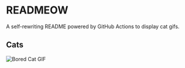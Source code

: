 # READMEOW

A self-rewriting README powered by GitHub Actions to display cat gifs.

## Cats

![Bored Cat GIF](https://media2.giphy.com/media/mlvseq9yvZhba/200.gif?cid=9acd02dafy8pl5cjicj6mzfj75ennfqwe1ek25dbfi5sayma&ep=v1_gifs_search&rid=200.gif&ct=g)
